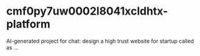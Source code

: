 # cmf0py7uw0002l8041xcldhtx-platform
AI-generated project for chat: design a high trust website for startup called as ...
